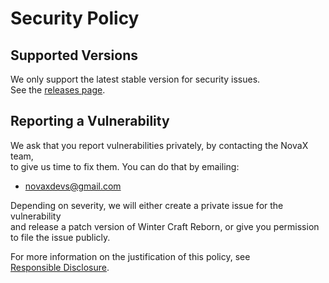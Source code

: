 # Security Policy

## Supported Versions

We only support the latest stable version for security issues.  
See the [releases page](https://github.com/NovaXdevs/Winter_Craft_Reborn/releases).

## Reporting a Vulnerability

We ask that you report vulnerabilities privately, by contacting the NovaX team,  
to give us time to fix them. You can do that by emailing:

* novaxdevs@gmail.com

Depending on severity, we will either create a private issue for the vulnerability  
and release a patch version of Winter Craft Reborn, or give you permission to file the issue publicly.

For more information on the justification of this policy, see  
[Responsible Disclosure](https://en.wikipedia.org/wiki/Responsible_disclosure).
